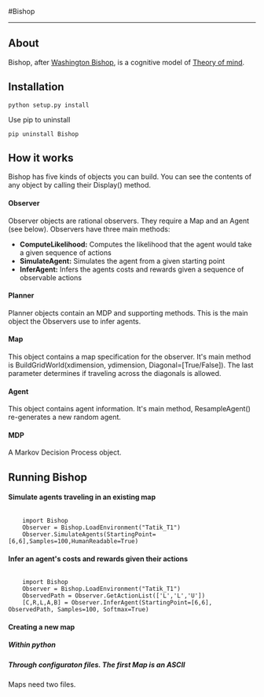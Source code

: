 #Bishop
______

## About

Bishop, after [Washington Bishop](http://en.wikipedia.org/wiki/Washington_Irving_Bishop), is a cognitive model of [Theory of mind](http://en.wikipedia.org/wiki/Theory_of_mind).

## Installation

<code>python setup.py install</code>

Use pip to uninstall

<code>pip uninstall Bishop</code>

## How it works

Bishop has five kinds of objects you can build. You can see the contents of any object by calling their Display() method.

#### Observer

Observer objects are rational observers. They require a Map and an Agent (see below). Observers have three main methods:

* **ComputeLikelihood:** Computes the likelihood that the agent would take a given sequence of actions
* **SimulateAgent:** Simulates the agent from a given starting point
* **InferAgent:** Infers the agents costs and rewards given a sequence of observable actions

#### Planner

Planner objects contain an MDP and supporting methods. This is the main object the Observers use to infer agents.

#### Map

This object contains a map specification for the observer. It's main method is BuildGridWorld(xdimension, ydimension, Diagonal=[True/False]). The last parameter determines if traveling across the diagonals is allowed.

#### Agent

This object contains agent information. It's main method, ResampleAgent() re-generates a new random agent.

#### MDP

A Markov Decision Process object.

## Running Bishop

#### Simulate agents traveling in an existing map

<code>
	import Bishop
	Observer = Bishop.LoadEnvironment("Tatik_T1")
	Observer.SimulateAgents(StartingPoint=[6,6],Samples=100,HumanReadable=True)
</code>

#### Infer an agent's costs and rewards given their actions

<code>
	import Bishop
	Observer = Bishop.LoadEnvironment("Tatik_T1")
	ObservedPath = Observer.GetActionList(['L','L','U'])
	[C,R,L,A,B] = Observer.InferAgent(StartingPoint=[6,6], ObservedPath, Samples=100, Softmax=True)
</code>

#### Creating a new map

##### Within python

##### Through configuraton files. The first Map is an ASCII

Maps need two files. 